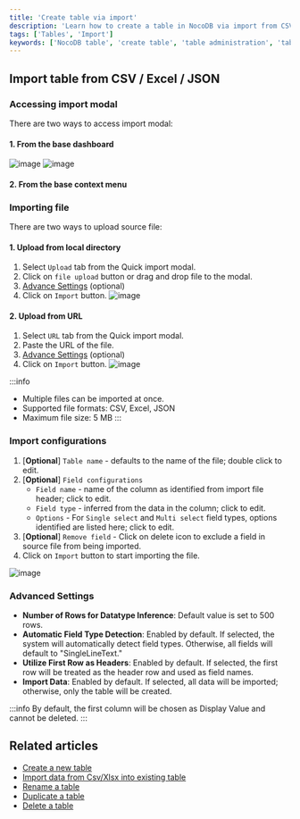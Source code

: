 ```yaml
---
title: 'Create table via import'
description: 'Learn how to create a table in NocoDB via import from CSV, Excel or JSON.'
tags: ['Tables', 'Import']
keywords: ['NocoDB table', 'create table', 'table administration', 'table organization', 'import table', 'import csv', 'import excel', 'import json']
---
```


## Import table from CSV / Excel / JSON

### Accessing import modal
There are two ways to access import modal:

#### 1. From the base dashboard
![image](/img/v2/table/table-import-1.png)
![image](/img/v2/table/table-import-2.png)

#### 2. From the base context menu

[//]: # (![image]&#40;/img/v2/base/base-import-sub-menu.png&#41;)

### Importing file
There are two ways to upload source file:

#### 1. Upload from local directory
1. Select `Upload` tab from the Quick import modal.
2. Click on `file upload` button or drag and drop file to the modal.
3. [Advance Settings](#advance-settings) (optional)
4. Click on `Import` button.
   ![image](/img/v2/table/import-csv.png)

#### 2. Upload from URL
1. Select `URL` tab from the Quick import modal.
2. Paste the URL of the file.
3. [Advance Settings](#advance-settings) (optional)
4. Click on `Import` button.
   ![image](/img/v2/table/import-csv-url.png)

:::info
- Multiple files can be imported at once.
- Supported file formats: CSV, Excel, JSON
- Maximum file size: 5 MB
:::


### Import configurations
1. [**Optional**] `Table name` - defaults to the name of the file; double click to edit.
2. [**Optional**] `Field configurations`
    - `Field name` - name of the column as identified from import file header; click to edit.
    - `Field type` - inferred from the data in the column; click to edit.
    - `Options` - For `Single select` and `Multi select` field types, options identified are listed here; click to edit.
3. [**Optional**] `Remove field` - Click on delete icon to exclude a field in source file from being imported.
4. Click on `Import` button to start importing the file.

![image](/img/v2/table/import-stage-2.png)


### Advanced Settings
- **Number of Rows for Datatype Inference**: Default value is set to 500 rows.
- **Automatic Field Type Detection**: Enabled by default. If selected, the system will automatically detect field types. Otherwise, all fields will default to "SingleLineText."
- **Utilize First Row as Headers**: Enabled by default. If selected, the first row will be treated as the header row and used as field names.
- **Import Data**: Enabled by default. If selected, all data will be imported; otherwise, only the table will be created.

:::info
By default, the first column will be chosen as Display Value and cannot be deleted.
:::

## Related articles
- [Create a new table](/tables/create-table)
- [Import data from Csv/Xlsx into existing table](/tables/import-data-into-existing-table)
- [Rename a table](/tables/actions-on-table#rename-table)
- [Duplicate a table](/tables/actions-on-table#duplicate-table)
- [Delete a table](/tables/actions-on-table#delete-table)
